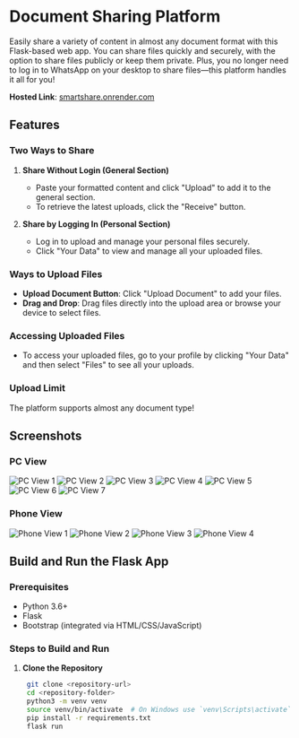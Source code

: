 # Document Sharing Platform

Easily share a variety of content in almost any document format with this Flask-based web app. You can share files quickly and securely, with the option to share files publicly or keep them private. Plus, you no longer need to log in to WhatsApp on your desktop to share files—this platform handles it 
all for you!

**Hosted Link**: [smartshare.onrender.com](https://smartshare.onrender.com)

## Features

### Two Ways to Share

1. **Share Without Login (General Section)**  
   - Paste your formatted content and click "Upload" to add it to the general section.
   - To retrieve the latest uploads, click the "Receive" button.

2. **Share by Logging In (Personal Section)**  
   - Log in to upload and manage your personal files securely.
   - Click "Your Data" to view and manage all your uploaded files.

### Ways to Upload Files

- **Upload Document Button**: Click "Upload Document" to add your files.
- **Drag and Drop**: Drag files directly into the upload area or browse your device to select files.

### Accessing Uploaded Files

- To access your uploaded files, go to your profile by clicking "Your Data" and then select "Files" to see all your uploads.

### Upload Limit

The platform supports almost any document type!

## Screenshots

### PC View

![PC View 1](ss/pc1.png)
![PC View 2](ss/pc2.png)
![PC View 3](ss/pc3.png)
![PC View 4](ss/pc4.png)
![PC View 5](ss/pc5.png)
![PC View 6](ss/pc6.png)
![PC View 7](ss/pc7.png)

### Phone View

![Phone View 1](ss/phone1.png)
![Phone View 2](ss/phone2.png)
![Phone View 3](ss/phone3.png)
![Phone View 4](ss/phone4.png)

## Build and Run the Flask App

### Prerequisites

- Python 3.6+
- Flask
- Bootstrap (integrated via HTML/CSS/JavaScript)

### Steps to Build and Run

1. **Clone the Repository**
   ```bash
    git clone <repository-url>
    cd <repository-folder>
    python3 -m venv venv
    source venv/bin/activate  # On Windows use `venv\Scripts\activate`
    pip install -r requirements.txt
    flask run
